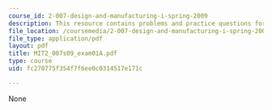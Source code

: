 ```yaml
---
course_id: 2-007-design-and-manufacturing-i-spring-2009
description: This resource contains problems and practice questions for the course.
file_location: /coursemedia/2-007-design-and-manufacturing-i-spring-2009/fc270775f354f7f6ee0c0314517e171c_MIT2_007s09_exam01A.pdf
file_type: application/pdf
layout: pdf
title: MIT2_007s09_exam01A.pdf
type: course
uid: fc270775f354f7f6ee0c0314517e171c

---
```

None